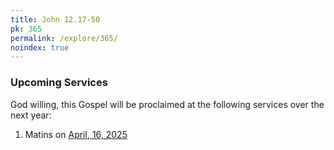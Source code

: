 ```yaml
---
title: John 12.17-50
pk: 365
permalink: /explore/365/
noindex: true
---
```


### Upcoming Services

God willing, this Gospel will be proclaimed at the following services over the next year:


1. Matins on [April, 16, 2025](https://orthocal.info/readings/gregorian/2025/04/16/)
